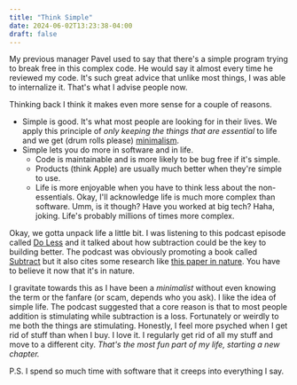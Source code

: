 ```yaml
---
title: "Think Simple"
date: 2024-06-02T13:23:38-04:00
draft: false
---
```


My previous manager Pavel used to say that there's a simple program trying to break free in this complex code. He would say it almost every time he reviewed my code. It's such great advice that unlike most things, I was able to internalize it. That's what I advise people now. 

Thinking back I think it makes even more sense for a couple of reasons.
* Simple is good. It's what most people are looking for in their lives. We apply this principle of *only keeping the things that are essential* to life and we get (drum rolls please) [minimalism](https://en.wikipedia.org/wiki/Minimalism). 
* Simple lets you do more in software and in life. 
	* Code is maintainable and is more likely to be bug free if it's simple.
	* Products (think Apple) are usually much better when they're simple to use.
	* Life is more enjoyable when you have to think less about the non-essentials. Okay, I'll acknowledge life is much more complex than software. Umm, is it though? Have you worked at big tech? Haha, joking. Life's probably millions of times more complex. 

Okay, we gotta unpack life a little bit. I was listening to this podcast episode called [Do Less](https://hiddenbrain.org/podcast/do-less/) and it talked about how subtraction could be the key to building better. The podcast was obviously promoting a book called [Subtract](https://us.macmillan.com/books/9781250249869/subtract) but it also cites some research like [this paper in nature](https://www.nature.com/articles/s41586-021-03380-y). You have to believe it now that it's in nature.

I gravitate towards this as I have been a *minimalist* without even knowing the term or the fanfare (or scam, depends who you ask). I like the idea of simple life. The podcast suggested that a core reason is that to most people addition is stimulating while subtraction is a loss. Fortunately or weirdly to me both the things are stimulating. Honestly, I feel more psyched when I get rid of stuff than when I buy. I love it. I regularly get rid of all my stuff and move to a different city. *That's the most fun part of my life, starting a new chapter.* 

P.S. I spend so much time with software that it creeps into everything I say.
